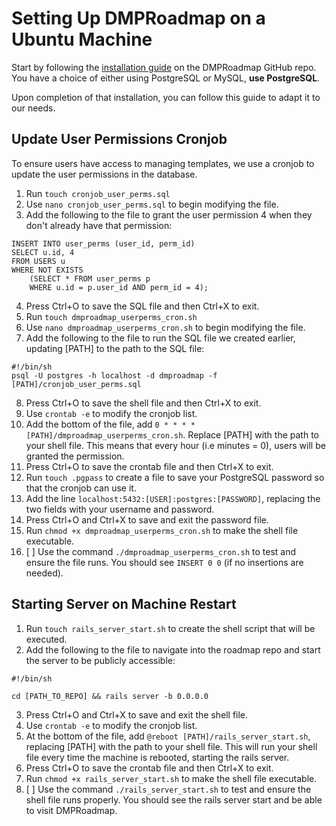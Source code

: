 # Setting Up DMPRoadmap on a Ubuntu Machine

Start by following the [installation guide](https://github.com/DMPRoadmap/roadmap/wiki/Installation) on the DMPRoadmap GitHub repo. You have a choice of either using PostgreSQL or MySQL, **use PostgreSQL**.

Upon completion of that installation, you can follow this guide to adapt it to our needs.

## Update User Permissions Cronjob

To ensure users have access to managing templates, we use a cronjob to update the user permissions in the database.

1. Run `touch cronjob_user_perms.sql`
2. Use `nano cronjob_user_perms.sql` to begin modifying the file.
3. Add the following to the file to grant the user permission 4 when they don't already have that permission: 
```
INSERT INTO user_perms (user_id, perm_id)
SELECT u.id, 4
FROM USERS u 
WHERE NOT EXISTS 
    (SELECT * FROM user_perms p 
    WHERE u.id = p.user_id AND perm_id = 4);
```
4. Press Ctrl+O to save the SQL file and then Ctrl+X to exit.
5. Run `touch dmproadmap_userperms_cron.sh`
6. Use `nano dmproadmap_userperms_cron.sh` to begin modifying the file.
7. Add the following to the file to run the SQL file we created earlier, updating [PATH] to the path to the SQL file: 
```
#!/bin/sh
psql -U postgres -h localhost -d dmproadmap -f [PATH]/cronjob_user_perms.sql
```
8. Press Ctrl+O to save the shell file and then Ctrl+X to exit.
9. Use `crontab -e` to modify the cronjob list.
10. Add the bottom of the file, add `0 * * * * [PATH]/dmproadmap_userperms_cron.sh`. Replace [PATH] with the path to your shell file. This means that every hour (i.e minutes = 0), users will be granted the permission.
11. Press Ctrl+O to save the crontab file and then Ctrl+X to exit.
12. Run `touch .pgpass` to create a file to save your PostgreSQL password so that the cronjob can use it.
13. Add the line `localhost:5432:[USER]:postgres:[PASSWORD]`, replacing the two fields with your username and password.
14. Press Ctrl+O and Ctrl+X to save and exit the password file.
15. Run `chmod +x dmproadmap_userperms_cron.sh` to make the shell file executable.
16. [ ] Use the command `./dmproadmap_userperms_cron.sh` to test and ensure the file runs. You should see `INSERT 0 0` (if no insertions are needed).

## Starting Server on Machine Restart
1. Run `touch rails_server_start.sh` to create the shell script that will be executed.
2. Add the following to the file to navigate into the roadmap repo and start the server to be publicly accessible:
```
#!/bin/sh

cd [PATH_TO_REPO] && rails server -b 0.0.0.0
```
3. Press Ctrl+O and Ctrl+X to save and exit the shell file.
4. Use `crontab -e` to modify the cronjob list.
5. At the bottom of the file, add `@reboot [PATH]/rails_server_start.sh`, replacing [PATH] with the path to your shell file. This will run your shell file every time the machine is rebooted, starting the rails server.
6. Press Ctrl+O to save the crontab file and then Ctrl+X to exit.
7. Run `chmod +x rails_server_start.sh` to make the shell file executable.
8. [ ] Use the command `./rails_server_start.sh` to test and ensure the shell file runs properly. You should see the rails server start and be able to visit DMPRoadmap.